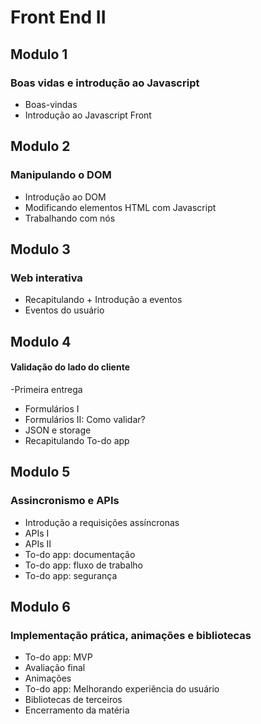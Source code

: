 # Front End II 

## Modulo 1
### Boas vidas e introdução ao  Javascript
- Boas-vindas
- Introdução ao Javascript Front

## Modulo 2
### Manipulando o DOM
- Introdução ao DOM
- Modificando elementos HTML com Javascript
- Trabalhando com nós

## Modulo 3
### Web interativa
- Recapitulando + Introdução a eventos
- Eventos do usuário

## Modulo 4
#### Validação do lado do cliente
-Primeira entrega
- Formulários I
- Formulários II: Como validar?
- JSON e storage
- Recapitulando To-do app

## Modulo 5
### Assincronismo e APIs
- Introdução a requisições assíncronas
- APIs I
- APIs II
- To-do app: documentação
- To-do app: fluxo de trabalho
- To-do app: segurança

## Modulo 6
### Implementação prática, animações e bibliotecas
- To-do app: MVP
- Avaliação final
- Animações
- To-do app: Melhorando experiência do usuário
- Bibliotecas de terceiros
- Encerramento da matéria